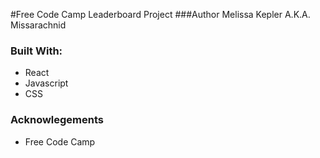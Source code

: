 #Free Code Camp Leaderboard Project
###Author
Melissa Kepler A.K.A. Missarachnid
### Built With:
*  React
*  Javascript
*  CSS
### Acknowlegements
*  Free Code Camp